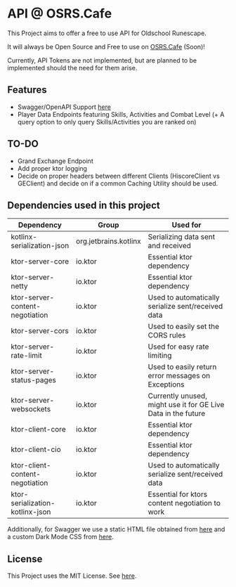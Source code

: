 # API @ OSRS.Cafe

This Project aims to offer a free to use API for Oldschool Runescape.

It will always be Open Source and Free to use on [OSRS.Cafe](https://api.osrs.cafe) (Soon)!

Currently, API Tokens are not implemented, but are planned to be implemented should the need for them arise.

## Features

- Swagger/OpenAPI Support [here](https://api.osrs.cafe)
- Player Data Endpoints featuring Skills, Activities and Combat Level (+ A query option to only query Skills/Activities you are ranked on)

## TO-DO

- Grand Exchange Endpoint
- Add proper ktor logging
- Decide on proper headers between different Clients (HiscoreClient vs GEClient) and decide on if a common Caching Utility should be used.

## Dependencies used in this project

| Dependency                      | Group                 | Used for                                                      |
|---------------------------------|-----------------------|---------------------------------------------------------------|
| kotlinx-serialization-json      | org.jetbrains.kotlinx | Serializing data sent and received                            |
| ktor-server-core                | io.ktor               | Essential ktor dependency                                     |
| ktor-server-netty               | io.ktor               | Essential ktor dependency                                     |
| ktor-server-content-negotiation | io.ktor               | Used to automatically serialize sent/received data            |
| ktor-server-cors                | io.ktor               | Used to easily set the CORS rules                             |
| ktor-server-rate-limit          | io.ktor               | Used for easy rate limiting                                   |
| ktor-server-status-pages        | io.ktor               | Used to easily return error messages on Exceptions            |
| ktor-server-websockets          | io.ktor               | Currently unused, might use it for GE Live Data in the future |
| ktor-client-core                | io.ktor               | Essential ktor dependency                                     |
| ktor-client-cio                 | io.ktor               | Essential ktor dependency                                     |
| ktor-client-content-negotiation | io.ktor               | Used to automatically serialize sent/received data            |
| ktor-serialization-kotlinx-json | io.ktor               | Essential for ktors content negotiation to work               |

Additionally, for Swagger we use a static HTML file obtained from [here](https://swagger.io/docs/open-source-tools/swagger-ui/usage/installation) and a custom Dark Mode CSS from [here](https://github.com/Amoenus/SwaggerDark).

## License
This Project uses the MIT License. See [here](LICENSE).